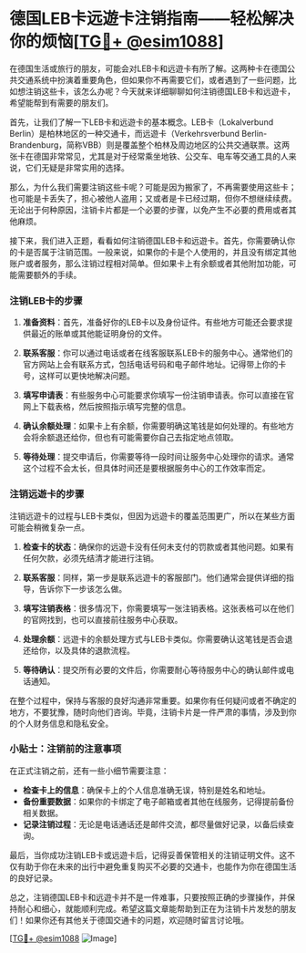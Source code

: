 # 德国LEB卡远遊卡注销指南——轻松解决你的烦恼[[TG💪+ @esim1088](https://t.me/s/esim1088)]

在德国生活或旅行的朋友，可能会对LEB卡和远遊卡有所了解。这两种卡在德国公共交通系统中扮演着重要角色，但如果你不再需要它们，或者遇到了一些问题，比如想注销这些卡，该怎么办呢？今天就来详细聊聊如何注销德国LEB卡和远遊卡，希望能帮到有需要的朋友们。

首先，让我们了解一下LEB卡和远遊卡的基本概念。LEB卡（Lokalverbund Berlin）是柏林地区的一种交通卡，而远遊卡（Verkehrsverbund Berlin-Brandenburg，简称VBB）则是覆盖整个柏林及周边地区的公共交通联票。这两张卡在德国非常常见，尤其是对于经常乘坐地铁、公交车、电车等交通工具的人来说，它们无疑是非常实用的选择。

那么，为什么我们需要注销这些卡呢？可能是因为搬家了，不再需要使用这些卡；也可能是卡丢失了，担心被他人盗用；又或者是卡已经过期，但你不想继续续费。无论出于何种原因，注销卡片都是一个必要的步骤，以免产生不必要的费用或者其他麻烦。

接下来，我们进入正题，看看如何注销德国LEB卡和远遊卡。首先，你需要确认你的卡是否属于注销范围。一般来说，如果你的卡是个人使用的，并且没有绑定其他账户或者服务，那么注销过程相对简单。但如果卡上有余额或者其他附加功能，可能需要额外的手续。

### 注销LEB卡的步骤

1. **准备资料**：首先，准备好你的LEB卡以及身份证件。有些地方可能还会要求提供最近的账单或其他能证明身份的文件。

2. **联系客服**：你可以通过电话或者在线客服联系LEB卡的服务中心。通常他们的官方网站上会有联系方式，包括电话号码和电子邮件地址。记得带上你的卡号，这样可以更快地解决问题。

3. **填写申请表**：有些服务中心可能要求你填写一份注销申请表。你可以直接在官网上下载表格，然后按照指示填写完整的信息。

4. **确认余额处理**：如果卡上有余额，你需要明确这笔钱是如何处理的。有些地方会将余额退还给你，但也有可能需要你自己去指定地点领取。

5. **等待处理**：提交申请后，你需要等待一段时间让服务中心处理你的请求。通常这个过程不会太长，但具体时间还是要根据服务中心的工作效率而定。

### 注销远遊卡的步骤

注销远遊卡的过程与LEB卡类似，但因为远遊卡的覆盖范围更广，所以在某些方面可能会稍微复杂一点。

1. **检查卡的状态**：确保你的远遊卡没有任何未支付的罚款或者其他问题。如果有任何欠款，必须先结清才能进行注销。

2. **联系客服**：同样，第一步是联系远遊卡的客服部门。他们通常会提供详细的指导，告诉你下一步该怎么做。

3. **填写注销表格**：很多情况下，你需要填写一张注销表格。这张表格可以在他们的官网找到，也可以直接前往服务中心获取。

4. **处理余额**：远遊卡的余额处理方式与LEB卡类似。你需要确认这笔钱是否会退还给你，以及具体的退款流程。

5. **等待确认**：提交所有必要的文件后，你需要耐心等待服务中心的确认邮件或电话通知。

在整个过程中，保持与客服的良好沟通非常重要。如果你有任何疑问或者不确定的地方，不要犹豫，随时向他们咨询。毕竟，注销卡片是一件严肃的事情，涉及到你的个人财务信息和隐私安全。

### 小贴士：注销前的注意事项

在正式注销之前，还有一些小细节需要注意：

- **检查卡上的信息**：确保卡上的个人信息准确无误，特别是姓名和地址。
- **备份重要数据**：如果你的卡绑定了电子邮箱或者其他在线服务，记得提前备份相关数据。
- **记录注销过程**：无论是电话通话还是邮件交流，都尽量做好记录，以备后续查询。

最后，当你成功注销LEB卡或远遊卡后，记得妥善保管相关的注销证明文件。这不仅有助于你在未来的出行中避免重复购买不必要的交通卡，也能作为你在德国生活的良好记录。

总之，注销德国LEB卡和远遊卡并不是一件难事，只要按照正确的步骤操作，并保持耐心和细心，就能顺利完成。希望这篇文章能帮助到正在为注销卡片发愁的朋友们！如果你还有其他关于德国交通卡的问题，欢迎随时留言讨论哦。

[[TG💪+ @esim1088](https://t.me/s/esim1088) ![Image](https://i.postimg.cc/4NQfJmqS/Snipaste-2025-05-13-00-14-12.png)]